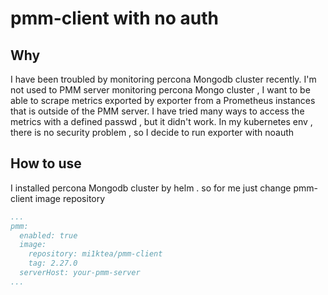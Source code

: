 # pmm-client with no auth
## Why
I have been troubled by monitoring percona Mongodb cluster recently.
I'm not used to PMM server monitoring percona Mongo cluster , I want to be able to scrape metrics exported by exporter from a Prometheus instances that is outside of the PMM server. I have tried many ways to access the metrics with a defined passwd , but it didn't work. 
In my kubernetes env , there is no security problem , so I decide to run exporter with noauth

## How to use 
I installed percona Mongodb cluster by helm . so for me just change pmm-client image repository
```yaml
...
pmm:
  enabled: true
  image:
    repository: mi1ktea/pmm-client
    tag: 2.27.0
  serverHost: your-pmm-server
...
```



